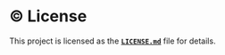 # ©️ License

This project is licensed as the [**`LICENSE.md`**](https://github.com/bybatkhuu/rest.fastapi-orm-template/blob/main/LICENSE.txt) file for details.
